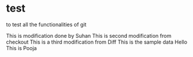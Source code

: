 # test
to test all the functionalities of git

This is modification done by Suhan
This is second modification from checkout
This is a third modification from Diff
This is the sample data
Hello
This is Pooja

